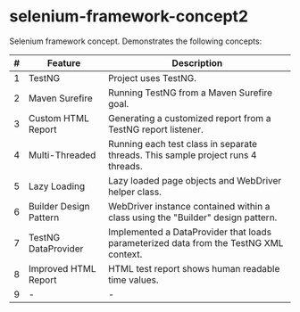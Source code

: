 selenium-framework-concept2
===========================

Selenium framework concept.  Demonstrates the following concepts:

| # | Feature | Description          |
| ------------- | ----------- | ---------- |
| 1 | TestNG | Project uses TestNG. |
| 2 | Maven Surefire | Running TestNG from a Maven Surefire goal. |
| 3 | Custom HTML Report | Generating a customized report from a TestNG report listener. |
| 4 | Multi-Threaded | Running each test class in separate threads.  This sample project runs 4 threads. |
| 5 |Lazy Loading | Lazy loaded page objects and WebDriver helper class. |
| 6 |Builder Design Pattern | WebDriver instance contained within a class using the "Builder" design pattern. |
| 7 | TestNG DataProvider | Implemented a DataProvider that loads parameterized data from the TestNG XML context. |
| 8 | Improved HTML Report | HTML test report shows human readable time values. |
| 9 | - | - |
